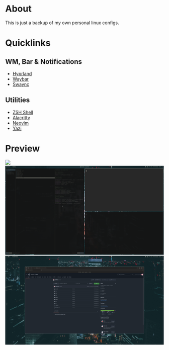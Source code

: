# About
This is just a backup of my own personal linux configs.

# Quicklinks
## WM, Bar & Notifications
- [Hyprland](hypr)
- [Waybar](waybar)
- [Swaync](swaync)

## Utilities
- [ZSH Shell](zsh)
- [Alacritty](alacritty)
- [Neovim](nvim)
- [Yazi](yazi)

# Preview
![](images/desktop.png)
![](images/alacritty.png)
![](images/firefox.png)
